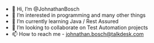 - 👋 Hi, I’m @JohnathanBosch
- 👀 I’m interested in programming and many other things
- 🌱 I’m currently learning Java / Rest Assured
- 💞️ I’m looking to collaborate on Test Automation projects
- 📫 How to reach me - johnathan.bosch@talkdesk.com

<!---
JohnathanBosch/JohnathanBosch is a ✨ special ✨ repository because its `README.md` (this file) appears on your GitHub profile.
You can click the Preview link to take a look at your changes.
--->

